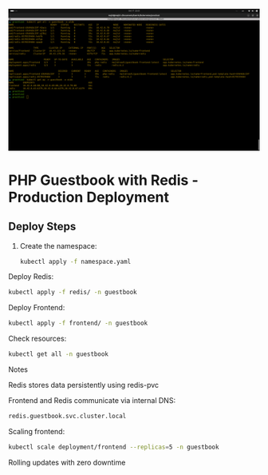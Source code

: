 ![Screenshot](screenshot/practice2.png)

# PHP Guestbook with Redis - Production Deployment

## Deploy Steps

1. Create the namespace:
   
   ```bash
   kubectl apply -f namespace.yaml
   ```

Deploy Redis:

```bash
kubectl apply -f redis/ -n guestbook
```

Deploy Frontend:

```bash
kubectl apply -f frontend/ -n guestbook
```

Check resources:

```bash
kubectl get all -n guestbook
```

Notes

Redis stores data persistently using redis-pvc

Frontend and Redis communicate via internal DNS:

```bash
redis.guestbook.svc.cluster.local
```

Scaling frontend:

```bash
kubectl scale deployment/frontend --replicas=5 -n guestbook
```

Rolling updates with zero downtime
